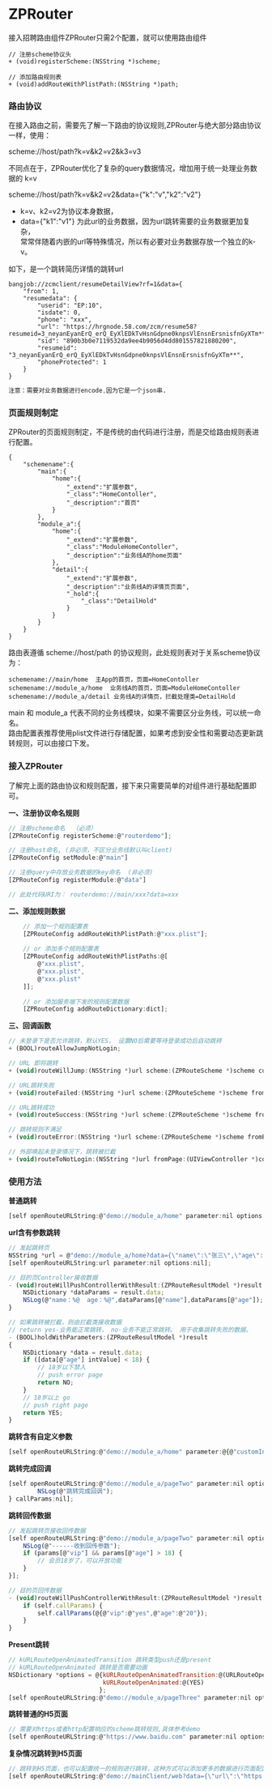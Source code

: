 # ZPRouter


接入招聘路由组件ZPRouter只需2个配置，就可以使用路由组件

````
// 注册scheme协议头
+ (void)registerScheme:(NSString *)scheme;

// 添加路由规则表
+ (void)addRouteWithPlistPath:(NSString *)path;
````



### 路由协议
在接入路由之前，需要先了解一下路由的协议规则,ZPRouter与绝大部分路由协议一样，使用：

scheme://host/path?k=v&k2=v2&k3=v3

不同点在于，ZPRouter优化了复杂的query数据情况，增加用于统一处理业务数据的
k=v

scheme://host/path?k=v&k2=v2&data={"k":"v","k2":"v2"}  

- k=v、k2=v2为协议本身数据，  
- data={"k1":"v1"}  为此url的业务数据，因为url跳转需要的业务数据更加复杂，  
常常伴随着内嵌的url等特殊情况，所以有必要对业务数据存放一个独立的k-v。

如下，是一个跳转简历详情的跳转url
````
bangjob://zcmclient/resumeDetailView?rf=1&data={
	"from": 1,
	"resumedata": {
		"userid": "EP:10",
		"isdate": 0,
		"phone": "xxx",
		"url": "https://hrgnode.58.com/zcm/resume58?resumeid=3_neyanEyanErQ_erQ_EyXlEDkTvHsnGdpne0knpsVlEnsnErsnisfnGyXTm**",
		"sid": "890b3b0e7119532da9ee4b9056d4dd801557821880200",
		"resumeid": "3_neyanEyanErQ_erQ_EyXlEDkTvHsnGdpne0knpsVlEnsnErsnisfnGyXTm**",
		"phoneProtected": 1
	}
}
````

```css
注意：需要对业务数据进行encode,因为它是一个json串.
```



### 页面规则制定
ZPRouter的页面规则制定，不是传统的由代码进行注册，而是交给路由规则表进行配置。  

````
{
    "schemename":{
        "main":{
            "home":{
                "_extend":"扩展参数",
                "_class":"HomeContoller",
                "_description":"首页"
            }
        },
        "module_a":{
            "home":{
                "_extend":"扩展参数",
                "_class":"ModuleHomeContoller",
                "_description":"业务线A的home页面"
            },
            "detail":{
                "_extend":"扩展参数",
                "_description":"业务线A的详情页页面",
                "_hold":{
                    "_class":"DetailHold"
                }
            }
        }
    }
}
````
 路由表遵循 scheme://host/path 的协议规则，此处规则表对于关系scheme协议为： 
 ```
 schemename://main/home  主App的首页，页面=HomeContoller 
 schemename://module_a/home  业务线A的首页，页面=ModuleHomeContoller
 schemename://module_a/detail 业务线A的详情页，拦截处理类=DetailHold  
```
main 和 module_a 代表不同的业务线模块，如果不需要区分业务线，可以统一命名。  
路由配置表推荐使用plist文件进行存储配置，如果考虑到安全性和需要动态更新跳转规则，可以由接口下发。  
  
    
    
### 接入ZPRouter
了解完上面的路由协议和规则配置，接下来只需要简单的对组件进行基础配置即可。  

**一、注册协议命名规则**  
```js
// 注册scheme命名  （必须）
[ZPRouteConfig registerScheme:@"routerdemo"];

// 注册host命名, (非必须，不区分业务线默认叫client)
[ZPRouteConfig setModule:@"main"]

// 注册query中存放业务数据的key命名  (非必须)
[ZPRouteConfig registerModule:@"data"]

// 此处代码URI为： routerdemo://main/xxx?data=xxx
```

**二、添加规则数据**
```js
    // 添加一个规则配置表
    [ZPRouteConfig addRouteWithPlistPath:@"xxx.plist"];
    
    // or 添加多个规则配置表
    [ZPRouteConfig addRouteWithPlistPaths:@[
        @"xxx.plist",
        @"xxx.plist",
        @"xxx.plist"
    ]];
    
    // or 添加服务端下发的规则配置数据
    [ZPRouteConfig addRouteDictionary:dict];
```


**三、回调函数**
```js
// 未登录下是否允许跳转，默认YES， 设置NO后需要等待登录成功后自动跳转
+ (BOOL)routeAllowJumpNotLogin;

// URL 即将跳转
+ (void)routeWillJump:(NSString *)url scheme:(ZPRouteScheme *)scheme customInfo:(NSDictionary *)customInfo;

// URL跳转失败
+ (void)routeFailed:(NSString *)url scheme:(ZPRouteScheme *)scheme fromPage:(UIViewController *)controller;

// URL跳转成功
+ (void)routeSuccess:(NSString *)url scheme:(ZPRouteScheme *)scheme fromPage:(UIViewController *)controller;

// 跳转规则不满足
+ (void)routeError:(NSString *)url scheme:(ZPRouteScheme *)scheme fromPage:(UIViewController *)controller;

// 外部唤起未登录情况下，跳转被拦截
+ (void)routeToNotLogin:(NSString *)url fromPage:(UIViewController *)controller from:(URLRouteFromType)from;
```


### 使用方法
**普通跳转**
```js
[self openRouteURLString:@"demo://module_a/home" parameter:nil options:nil];
```

**url含有参数跳转**
```js
// 发起跳转页
NSString *url = @"demo://module_a/home?data={\"name\":\"张三\",\"age\":\"20\"}";
[self openRouteURLString:url parameter:nil options:nil];

// 目的页Controller接收数据
- (void)routeWillPushControllerWithResult:(ZPRouteResultModel *)result {
    NSDictionary *dataParams = result.data;
    NSLog(@"name：%@  age：%@",dataParams[@"name"],dataParams[@"age"]);
}

// 如果跳转被拦截，则由拦截类接收数据
// return yes-业务能正常跳转， no-业务不能正常跳转。 用于收集跳转失败的数据。
- (BOOL)holdWithParameters:(ZPRouteResultModel *)result
{
    NSDictionary *data = result.data;
    if ([data[@"age"] intValue] < 18) {
        // 18岁以下禁入
        // push error page
        return NO;
    }
    // 18岁以上 go
    // push right page
    return YES;
}
```

**跳转含有自定义参数**
```js
[self openRouteURLString:@"demo://module_a/home" parameter:@{@"customInfo":@"自定义数据"} options:nil];
```

**跳转完成回调**
```js
[self openRouteURLString:@"demo://module_a/pageTwo" parameter:nil options:nil completion:^{
        NSLog(@"跳转完成回调");
} callParams:nil];
```

**跳转回传数据**
```js
// 发起跳转页接收回传数据
[self openRouteURLString:@"demo://module_a/pageTwo" parameter:nil options:nil completion:nil callParams:^(NSDictionary * _Nonnull params) {
    NSLog(@"------收到回传参数");
    if (params[@"vip"] && params[@"age"] > 18) {
        // 会员18岁了，可以开放功能
    }
}];

// 目的页回传数据
- (void)routeWillPushControllerWithResult:(ZPRouteResultModel *)result {
    if (self.callParams) {
        self.callParams(@{@"vip":@"yes",@"age":@"20"});
    }
}
```

**Present跳转**
```js
// kURLRouteOpenAnimatedTransition 跳转类型push还是present
// kURLRouteOpenAnimated 跳转是否需要动画
NSDictionary *options = @{kURLRouteOpenAnimatedTransition:@(URLRouteOpenAnimatedPresent),
                          kURLRouteOpenAnimated:@(YES)
                         };
[self openRouteURLString:@"demo://module_a/pageThree" parameter:nil options:options];
```


**跳转普通的H5页面**
```js
// 需要对https或者http配置响应的scheme跳转规则,具体参考demo
[self openRouteURLString:@"https://www.baidu.com" parameter:nil options:nil];
```


**复杂情况跳转到H5页面**
```js
// 跳转到H5页面，也可以配置统一的规则进行跳转，这种方式可以添加更多的数据进行页面配置。
[self openRouteURLString:@"demo://mainClient/web?data={\"url\":\"https://www.baidu.com\",\"title\":\"web标题\"}" parameter:nil options:nil];
```


